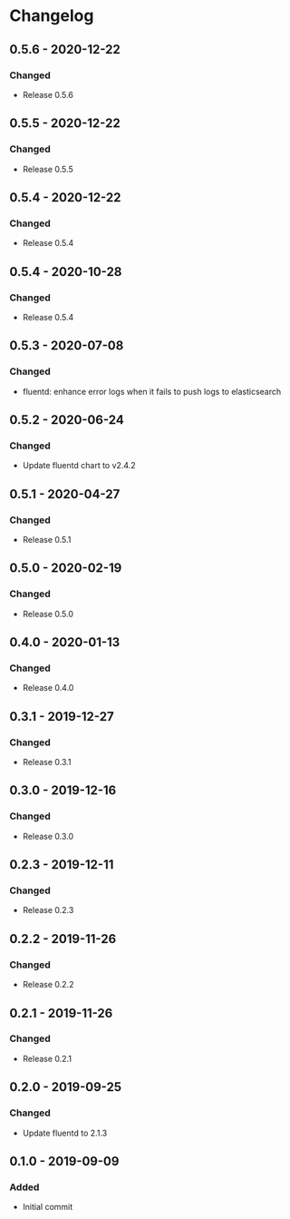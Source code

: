 # Changelog

## 0.5.6 - 2020-12-22
### Changed
- Release 0.5.6

## 0.5.5 - 2020-12-22
### Changed
- Release 0.5.5

## 0.5.4 - 2020-12-22
### Changed
- Release 0.5.4

## 0.5.4 - 2020-10-28
### Changed
- Release 0.5.4

## 0.5.3 - 2020-07-08
### Changed
- fluentd: enhance error logs when it fails to push logs to elasticsearch

## 0.5.2 - 2020-06-24
### Changed
- Update fluentd chart to v2.4.2

## 0.5.1 - 2020-04-27
### Changed
- Release 0.5.1

## 0.5.0 - 2020-02-19
### Changed
- Release 0.5.0

## 0.4.0 - 2020-01-13
### Changed
- Release 0.4.0

## 0.3.1 - 2019-12-27
### Changed
- Release 0.3.1

## 0.3.0 - 2019-12-16
### Changed
- Release 0.3.0

## 0.2.3 - 2019-12-11
### Changed
- Release 0.2.3

## 0.2.2 - 2019-11-26
### Changed
- Release 0.2.2

## 0.2.1 - 2019-11-26
### Changed
- Release 0.2.1

## 0.2.0 - 2019-09-25
### Changed
- Update fluentd to 2.1.3

## 0.1.0 - 2019-09-09
### Added
- Initial commit
